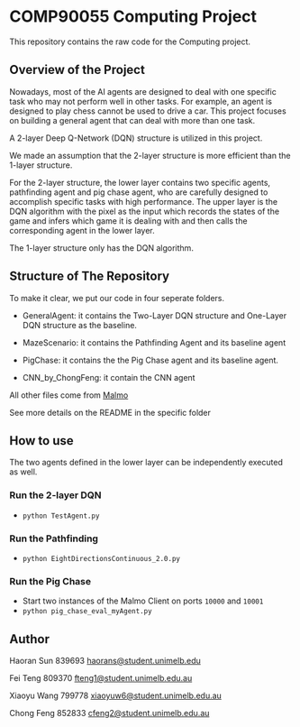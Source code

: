# COMP90055 Computing Project

This repository contains the raw code for the Computing project.


## Overview of the Project

Nowadays, most of the AI agents are designed to deal with one specific task who may not perform well in other tasks. For example, an agent is designed to play chess cannot be used to drive a car. This project focuses on building a general agent that can deal with more than one task.

A 2-layer Deep Q-Network (DQN) structure is utilized in this project. 

We made an assumption that the 2-layer structure is more efficient than the 1-layer structure. 

For the 2-layer structure, the lower layer contains two specific agents, pathfinding agent and pig chase agent, who are carefully designed to accomplish specific tasks with high performance. The upper layer is the DQN algorithm with the pixel as the input which records the states of the game and infers which game it is dealing with and then calls the corresponding agent in the lower layer. 

The 1-layer structure only has the DQN algorithm. 

## Structure of The Repository

To make it clear, we put our code in four seperate folders.

* GeneralAgent: it contains the Two-Layer DQN structure and One-Layer DQN structure as the baseline.

* MazeScenario: it contains the Pathfinding Agent and its baseline agent

* PigChase: it contains the the Pig Chase agent and its baseline agent.

* CNN_by_ChongFeng: it contain the CNN agent

All other files come from [Malmo](https://github.com/Microsoft/malmo)

See more details on the README in the specific folder

## How to use

The two agents defined in the lower layer can be independently executed as well.

### Run the 2-layer DQN

* `python TestAgent.py`

### Run the Pathfinding

* `python EightDirectionsContinuous_2.0.py`

### Run the Pig Chase

* Start two instances of the Malmo Client on ports `10000` and `10001`
* `python pig_chase_eval_myAgent.py`

## Author

Haoran Sun 839693
haorans@student.unimelb.edu

Fei Teng 809370
fteng1@student.unimelb.edu.au

Xiaoyu Wang 799778
xiaoyuw6@student.unimelb.edu.au

Chong Feng 852833
cfeng2@student.unimelb.edu.au



